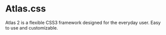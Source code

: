 Atlas.css
=========

Atlas 2 is a flexible CSS3 framework designed for the everyday user. Easy to use and customizable.
